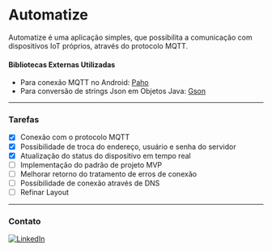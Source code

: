 # Automatize

Automatize é uma aplicação simples, que possibilita a comunicação com dispositivos IoT próprios, através do protocolo MQTT.

#### Bibliotecas Externas Utilizadas

* Para conexão MQTT no Android: [Paho](https://github.com/eclipse/paho.mqtt.android)  
* Para conversão de strings Json em Objetos Java: [Gson](https://github.com/google/gson)

--- 


### Tarefas

- [x] Conexão com o protocolo MQTT
- [x] Possibilidade de troca do endereço, usuário e senha do servidor
- [x] Atualização do status do dispositivo em tempo real
- [ ] Implementação do padrão de projeto MVP
- [ ] Melhorar retorno do tratamento de erros de conexão
- [ ] Possibilidade de conexão através de DNS
- [ ] Refinar Layout

---

<!-- CONTATO -->
### Contato

[![LinkedIn][linkedin-shield]][linkedin-url]


<!-- https://www.markdownguide.org/basic-syntax/#reference-style-links -->
[linkedin-shield]: https://img.shields.io/badge/-LinkedIn-black.svg?style=for-the-badge&logo=linkedin&colorB=555
[linkedin-url]: https://www.linkedin.com/in/natanael-sousa-94337b119
